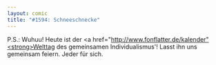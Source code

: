 ```yaml
---
layout: comic
title: "#1594: Schneeschnecke"
---
```


P.S.:
Wuhuu! Heute ist der <a href="http://www.fonflatter.de/kalender"<strong>Welttag des gemeinsamen Individualismus'</strong></a>! Lasst ihn uns gemeinsam feiern. Jeder für sich.
